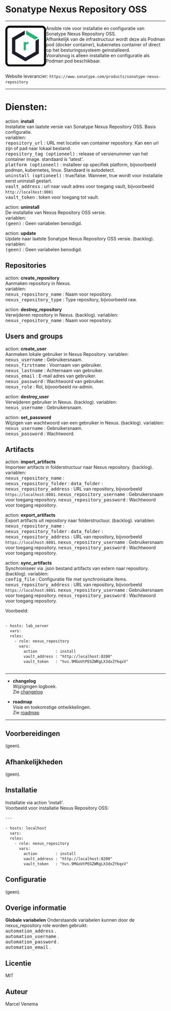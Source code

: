 # Sonatype Nexus Repository OSS

***

<img src="media/icon_nexus.png" align="left" height="128" width="128" />
Ansible role voor installatie en configuratie van Sonatype Nexus Repository OSS.<br/>
Afhankelijk van de infrastructuur wordt deze als Podman pod (docker container), kubernetes container of direct op het besturingssysteem geinstalleerd.<br/>
Vooralsnog is alleen installatie en configuratie als Podman pod beschikbaar.<br/>
<br/>

Website leverancier: `https://www.sonatype.com/products/sonatype-nexus-repository`<br/>


***

# Diensten:

action: **install**<br/>
Installatie van laatste versie van Sonatype Nexus Repository OSS. Basis configuratie.<br/>
variablen:<br/>
<kbd>repository_url</kbd>        : URL met locatie van container repository. Kan een url zijn of pad naar lokaal bestand.<br/>
<kbd>repository_tag (optioneel)</kbd> : release of versienummer van het container image. standaard is 'latest'.<br/>
<kbd>platform (optioneel)</kbd>  : installeer op specifiek platform, bijvoorbeeld podman, kubernetes, linux. Standaard is autodetect.<br/>
<kbd>uninstall (optioneel)</kbd> : true/false. Wanneer, true wordt voor installatie eerst uninstall gestart.<br/>
<kbd>vault_address</kbd>         : url naar vault adres voor toegang vault, bijvoorbeeld `http://localhost:8081`<br/>
<kbd>vault_token</kbd>           : token voor toegang tot vault.<br/>


action: **uninstall**<br/>
De-installatie van Nexus Repository OSS versie.<br/>
variablen:<br/>
<kbd>(geen)</kbd> : Geen variabelen benodigd.<br/>


action: **update**<br/>
Update naar laatste Sonatype Nexus Repository OSS versie. (backlog).
variablen:<br/>
<kbd>(geen)</kbd> : Geen variabelen benodigd.<br/>


## Repositories


action: **create_repository**<br/>
Aanmaken repository in Nexus.<br/>
variablen:<br/>
<kbd>nexus_repository_name</kbd> : Naam voor repository.<br/>
<kbd>nexus_repository_type</kbd> : Type repository, bijvoorbeeld raw.


action: **destroy_repository**<br/>
Verwijderen repository in Nexus. (backlog).
variablen:<br/>
<kbd>nexus_repository_name</kbd> :  Naam voor repository.<br/>


## Users and groups


action: **create_user**<br/>
Aanmaken lokale gebruiker in Nexus Repository.
variablen:<br/>
<kbd>nexus_username</kbd>  : Gebruikersnaam.<br/>
<kbd>nexus_firstname</kbd> : Voornaam van gebruiker.<br/>
<kbd>nexus_lastname</kbd>  : Achternaam van gebruiker.<br/>
<kbd>nexus_email</kbd>     : E-mail adres van gebruiker.<br/>
<kbd>nexus_password</kbd>  : Wachtwoord van gebruiker.<br/>
<kbd>nexus_role</kbd>      : Rol, bijvoorbeeld nx-admin.<br/>


action: **destroy_user**<br/>
Verwijderen gebruiker in Nexus. (backlog).
variablen:<br/>
<kbd>nexus_username</kbd> :  Gebruikersnaam.<br/>


action: **set_password**<br/>
Wijzigen van wachtwoord van een gebruiker in Nexus. (backlog).
variablen:<br/>
<kbd>nexus_username</kbd> :  Gebruikersnaam.<br/>
<kbd>nexus_password</kbd> :  Wachtwoord.<br/>


## Artifacts


action: **import_artifacts**<br/>
Importeer artifacts in folderstructuur naar Nexus repository. (backlog).
variablen:<br/>
<kbd>nexus_repository_name</kbd>     :  
<kbd>nexus_repository_folder</kbd>   : 
<kbd>data_folder</kbd>               : 
<kbd>nexus_repository_address</kbd>  : URL van repository, bijvoorbeeld `https://localhost:8081`.
<kbd>nexus_repository_username</kbd> : Gebruikersnaam voor toegang repository.
<kbd>nexus_repository_password</kbd> : Wachtwoord voor toegang repository.


action: **export_artifacts**<br/>
Export artifacts uit repository naar folderstructuur. (backlog).
variablen:<br/>
<kbd>nexus_repository_name</kbd>     :  
<kbd>nexus_repository_folder</kbd>   : 
<kbd>data_folder</kbd>               : 
<kbd>nexus_repository_address</kbd>  : URL van repository, bijvoorbeeld `https://localhost:8081`.
<kbd>nexus_repository_username</kbd> : Gebruikersnaam voor toegang repository. 
<kbd>nexus_repository_password</kbd> : Wachtwoord voor toegang repository.


action: **sync_artifacts**<br/>
Synchroniseer via .json bestand artifacts van extern naar repository. (backlog).
variablen:<br/>
<kbd>config_file</kbd>               : Configuratie file met synchronisatie items. 
<kbd>nexus_repository_address</kbd>  : URL van repository, bijvoorbeeld `https://localhost:8081`.
<kbd>nexus_repository_username</kbd> : Gebruikersnaam voor toegang repository.
<kbd>nexus_repository_password</kbd> : Wachtwoord voor toegang repository.


Voorbeeld:
```

- hosts: lab_server
  vars:
  roles:
    - role: nexus_repository
      vars:
        action        : install
        vault_address : "http://localhost:8200"
        vault_token   : "hvs.9MGoUtPEGZWRgLX3dxZYkqxV"


```

***

- **changelog**<br/>
  Wijzigingen logboek.<br/>
  Zie [changelog](CHANGELOG.md)<br/>



- **roadmap**<br/>
  Visie en toekomstige ontwikkelingen.<br/>
  Zie [roadmap](ROADMAP.md)<br/>


***


## Voorbereidingen
(geen).<br/>


## Afhankelijkheden
(geen).<br/>


## Installatie
Installatie via action 'install'.<br/>
Voorbeeld voor installatie Nexus Repository OSS:

```
---

- hosts: localhost
  vars:
  roles:
    - role: nexus_repository
      vars:
        action        : install
        vault_address : "http://localhost:8200"
        vault_token   : "hvs.9MGoUtPEGZWRgLX3dxZYkqxV"

```


## Configuratie
(geen).<br/>


## Overige informatie

**Globale variabelen**
Onderstaande variabelen kunnen door de nexus_repository role worden gebruikt:<br/>
<kbd>automation_address</kbd> .<br/>
<kbd>automation_username</kbd> .<br/>
<kbd>automation_password</kbd> .<br/>
<kbd>automation_email</kbd> .<br/>


## Licentie
MIT


## Auteur
Marcel Venema
